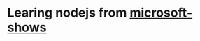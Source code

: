 # Learing nodejs from [microsoft-shows](https://docs.microsoft.com/en-gb/shows/beginners-series-to-nodejs/)
